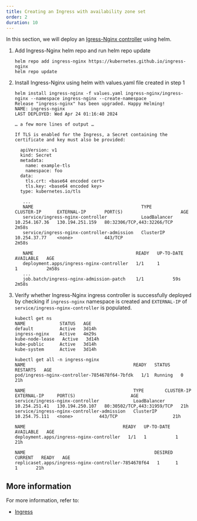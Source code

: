```yaml
---
title: Creating an Ingress with availability zone set
order: 2
duration: 10
---
```


In this section, we will deploy an [Igress-Nginx controller](https://kubernetes.io/docs/concepts/services-networking/ingress/)
using helm.

1. Add Ingress-Nginx helm repo and run helm repo update

   ```
   helm repo add ingress-nginx https://kubernetes.github.io/ingress-nginx
   helm repo update
   ```

1. Install Ingress-Nginx using helm with values.yaml file created in step 1

   ```
   helm install ingress-nginx -f values.yaml ingress-nginx/ingress-nginx --namespace ingress-nginx --create-namespace
   Release "ingress-nginx" has been upgraded. Happy Helming!
   NAME: ingress-nginx
   LAST DEPLOYED: Wed Apr 24 01:16:40 2024

   … a few more lines of output …

   If TLS is enabled for the Ingress, a Secret containing the certificate and key must also be provided:

     apiVersion: v1
     kind: Secret
     metadata:
       name: example-tls
       namespace: foo
     data:
       tls.crt: <base64 encoded cert>
       tls.key: <base64 encoded key>
     type: kubernetes.io/tls

      ...
      NAME                                         TYPE           CLUSTER-IP      EXTERNAL-IP       PORT(S)                      AGE
      service/ingress-nginx-controller             LoadBalancer   10.254.167.36   130.194.251.159   80:32306/TCP,443:32266/TCP   2m58s
      service/ingress-nginx-controller-admission   ClusterIP      10.254.37.77    <none>            443/TCP                      2m58s

      NAME                                       READY   UP-TO-DATE   AVAILABLE   AGE
      deployment.apps/ingress-nginx-controller   1/1     1            1           2m58s
      ...
      job.batch/ingress-nginx-admission-patch    1/1           59s        2m58s
   ```

1. Verify whether Ingress-Nginx ingress controller is successfully deployed by checking if `ingress-nginx` namespace is created
and `EXTERNAL-IP` of `service/ingress-nginx-controller` is populated.

   ```
   kubectl get ns
   NAME          	STATUS   AGE
   default       	Active   3d14h
   ingress-nginx 	Active   4m29s
   kube-node-lease   Active   3d14h
   kube-public   	Active   3d14h
   kube-system   	Active   3d14h

   ```

   ```
   kubectl get all -n ingress-nginx
   NAME                                        	READY   STATUS	RESTARTS   AGE
   pod/ingress-nginx-controller-7854678f64-7bfdk   1/1 	Running   0      	21h

   NAME                                     	TYPE       	CLUSTER-IP  	EXTERNAL-IP   	PORT(S)                  	AGE
   service/ingress-nginx-controller         	LoadBalancer   10.254.251.41   130.194.250.107   80:30502/TCP,443:31959/TCP   21h
   service/ingress-nginx-controller-admission   ClusterIP  	10.254.75.111   <none>        	443/TCP                  	21h

   NAME                                   	READY   UP-TO-DATE   AVAILABLE   AGE
   deployment.apps/ingress-nginx-controller   1/1 	1        	1       	21h

   NAME                                              	DESIRED   CURRENT   READY   AGE
   replicaset.apps/ingress-nginx-controller-7854678f64   1     	1     	1   	21h

   ```

## More information

For more information, refer to:

- [Ingress](https://kubernetes.io/docs/concepts/services-networking/ingress/)
